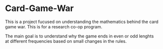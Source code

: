 # Card-Game-War
This is a project fucused on understanding the mathematics behind the card game war.
This is for a research co-op program.

The main goal is to understand why the game ends in even or odd lenghts at different frequencies based on small changes in the rules.
